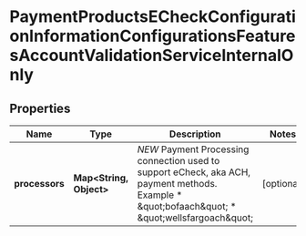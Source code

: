 
# PaymentProductsECheckConfigurationInformationConfigurationsFeaturesAccountValidationServiceInternalOnly

## Properties
Name | Type | Description | Notes
------------ | ------------- | ------------- | -------------
**processors** | **Map&lt;String, Object&gt;** | *NEW* Payment Processing connection used to support eCheck, aka ACH, payment methods. Example * \&quot;bofaach\&quot; * \&quot;wellsfargoach\&quot;  |  [optional]



